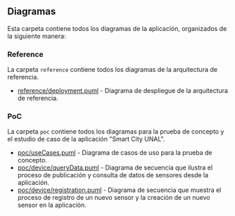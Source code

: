 ## Diagramas

Esta carpeta contiene todos los diagramas de la aplicación, organizados de la siguiente manera:

### Reference

La carpeta `reference` contiene todos los diagramas de la arquitectura de referencia.

- [reference/deployment.puml](./reference/deployment.puml) - Diagrama de despliegue de la arquitectura de referencia.

### PoC

La carpeta `poc` contiene todos los diagramas para la prueba de concepto y el estudio de caso de la aplicación "Smart City UNAL".

- [poc/useCases.puml](poc/useCases.puml) - Diagrama de casos de uso para la prueba de concepto.
- [poc/device/queryData.puml](poc/device/queryData.puml) - Diagrama de secuencia que ilustra el proceso de publicación y consulta de datos de sensores desde la aplicación.
- [poc/device/registration.puml](poc/device/registration.puml) - Diagrama de secuencia que muestra el proceso de registro de un nuevo sensor y la creación de un nuevo sensor en la aplicación.
